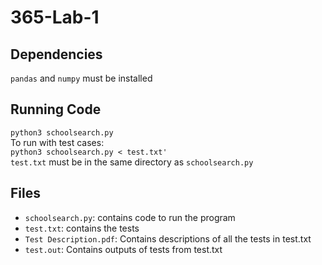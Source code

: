 # 365-Lab-1

## Dependencies
`pandas` and `numpy` must be installed

## Running Code
`python3 schoolsearch.py`<br>
To run with test cases:<br>
`python3 schoolsearch.py < test.txt'`<br>
`test.txt` must be in the same directory as `schoolsearch.py`
## Files
- `schoolsearch.py`: contains code to run the program
- `test.txt`: contains the tests
- `Test Description.pdf`: Contains descriptions of all the tests in test.txt
-  `test.out`: Contains outputs of tests from test.txt
